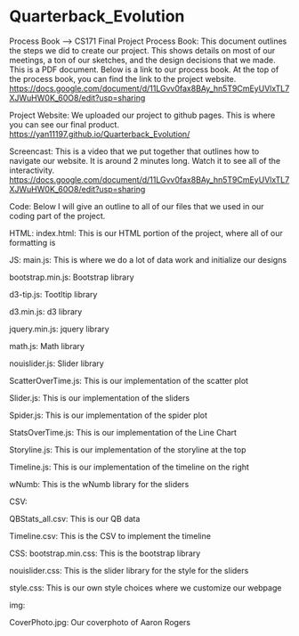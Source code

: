 # Quarterback_Evolution

Process Book --> CS171 Final Project Process Book:
This document outlines the steps we did to create our project. This shows details on most of our meetings, a ton of our sketches, and the design decisions that we made. This is a PDF document. Below is a link to our process book. At the top of the process book, you can find the link to the project website.
https://docs.google.com/document/d/11LGvv0fax8BAy_hn5T9CmEyUVlxTL7XJWuHW0K_60O8/edit?usp=sharing

Project Website:
We uploaded our project to github pages. This is where you can see our final product.
https://yan11197.github.io/Quarterback_Evolution/

Screencast:
This is a video that we put together that outlines how to navigate our website. It is around 2 minutes long. Watch it to see all of the interactivity.
https://docs.google.com/document/d/11LGvv0fax8BAy_hn5T9CmEyUVlxTL7XJWuHW0K_60O8/edit?usp=sharing

Code: 
Below I will give an outline to all of our files that we used in our coding part of the project.

HTML:
index.html: This is our HTML portion of the project, where all of our formatting is

JS:
main.js: This is where we do a lot of data work and initialize our designs

bootstrap.min.js: Bootstrap library

d3-tip.js: Tootltip library

d3.min.js: d3 library

jquery.min.js: jquery library

math.js: Math library

nouislider.js: Slider library

ScatterOverTime.js: This is our implementation of the scatter plot

Slider.js: This is our implementation of the sliders

Spider.js: This is our implementation of the spider plot

StatsOverTime.js: This is our implementation of the Line Chart

Storyline.js: This is our implementation of the storyline at the top

Timeline.js: This is our implementation of the timeline on the right

wNumb: This is the wNumb library for the sliders

CSV:

QBStats_all.csv: This is our QB data

Timeline.csv: This is the CSV to implement the timeline



CSS:
bootstrap.min.css: This is the bootstrap library

nouislider.css: This is the slider library for the style for the sliders

style.css: This is our own style choices where we customize our webpage

img:

CoverPhoto.jpg: Our coverphoto of Aaron Rogers
